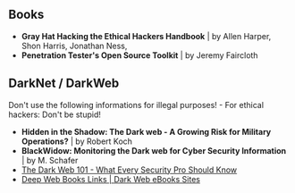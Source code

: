 ## Books

* **Gray Hat Hacking the Ethical Hackers Handbook** | by Allen Harper, Shon Harris, Jonathan Ness,
* **Penetration Tester's Open Source Toolkit** | by Jeremy Faircloth

## DarkNet / DarkWeb
Don't use the following informations for illegal purposes! - For ethical hackers: Don't be stupid!

* **Hidden in the Shadow: The Dark web - A Growing Risk for Military Operations?** | by Robert Koch
* **BlackWidow: Monitoring the Dark web for Cyber Security Information** | by M. Schafer
* [The Dark Web 101 - What Every Security Pro Should Know](chrome-extension://oemmndcbldboiebfnladdacbdfmadadm/https://www.infosecurityeurope.com/__novadocuments/494276?v=636687367364600000)
* [Deep Web Books Links | Dark Web eBooks Sites](https://www.thedarkweblinks.com/deep-web-books-sites-links/)

